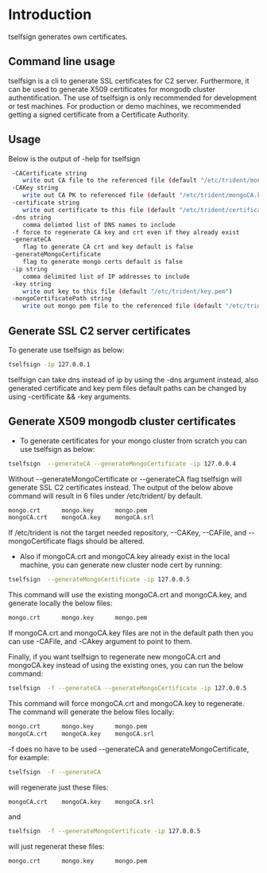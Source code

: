 # Introduction
tselfsign generates own certificates.

## Command line usage

tselfsign is a cli to generate SSL certificates for C2 server. Furthermore, it can be used to generate X509 certificates for mongodb cluster authentification. The use of tselfsign is only recommended for development or test machines. For production or demo machines, we recommended getting a signed certificate from a Certificate Authority.

## Usage

Below is the output of -help for tselfsign

```bash
 -CACertificate string
   	write out CA file to the referenced file (default "/etc/trident/mongoCA.crt")
 -CAKey string
   	write out CA PK to referenced file (default "/etc/trident/mongoCA.key")
 -certificate string
   	write out certificate to this file (default "/etc/trident/certificate.pem")
 -dns string
   	comma delimted list of DNS names to include
 -f	force to regenerate CA key and crt even if they already exist
 -generateCA
   	flag to generate CA crt and key default is false
 -generateMongoCertificate
   	flag to generate mongo certs default is false
 -ip string
   	comma delimited list of IP addresses to include
 -key string
   	write out key to this file (default "/etc/trident/key.pem")
 -mongoCertificatePath string
   	write out mongo pem file to the referenced file (default "/etc/trident/")
```

## Generate SSL C2 server certificates

To generate use tselfsign as below:

```bash
tselfsign -ip 127.0.0.1
```

tselfsign can take dns instead of ip by using the -dns argument instead, also generated certificate and key pem files default paths can be changed by using -certificate && -key arguments.

## Generate X509 mongodb cluster certificates

- To generate certificates for your mongo cluster from scratch you can use tselfsign as below:

```bash
tselfsign  --generateCA --generateMongoCertificate -ip 127.0.0.4
```

Without --generateMongoCertificate or --generateCA flag tselfsign will generate SSL C2 certificates instead. The output of the below above command will result in 6 files under /etc/trident/ by default.

```bash
mongo.crt      mongo.key      mongo.pem
mongoCA.crt    mongoCA.key    mongoCA.srl
```

If /etc/trident is not the target needed repository, --CAKey, --CAFile, and --mongoCertificate flags should be altered.

- Also if mongoCA.crt and mongoCA.key already exist in the local machine, you can generate new cluster node cert by running:

```bash
tselfsign  --generateMongoCertificate -ip 127.0.0.5
```

This command will use the existing mongoCA.crt and mongoCA.key, and generate locally the below files:

```bash
mongo.crt      mongo.key      mongo.pem
```

If mongoCA.crt and mongoCA.key files are not in the default path then you can use -CAFile, and -CAkey argument to point to them.

Finally, if you want tselfsign to regenerate new mongoCA.crt and mongoCA.key instead of using the existing ones, you can run the below command:

```bash
tselfsign  -f --generateCA --generateMongoCertificate -ip 127.0.0.5
```

This command will force mongoCA.crt and mongoCA.key to regenerate. The command will generate the below files locally:

```bash
mongo.crt      mongo.key      mongo.pem
mongoCA.crt    mongoCA.key    mongoCA.srl
```

-f does no have to be used  --generateCA and generateMongoCertificate, for example:

```bash
tselfsign  -f --generateCA
```

will regenerate just these files:

```bash
mongoCA.crt    mongoCA.key    mongoCA.srl
```

and

```bash
tselfsign  -f --generateMongoCertificate -ip 127.0.0.5
```

will just regenerat these files:

```bash
mongo.crt      mongo.key      mongo.pem
```
